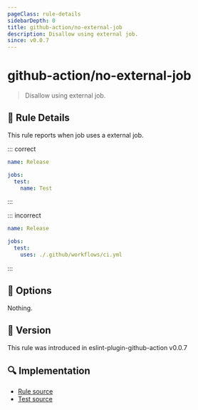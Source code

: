 ```yaml
---
pageClass: rule-details
sidebarDepth: 0
title: github-action/no-external-job
description: Disallow using external job.
since: v0.0.7
---
```


# github-action/no-external-job

> Disallow using external job.

## :book: Rule Details

This rule reports when job uses a external job.

::: correct

```yaml
name: Release

jobs:
  test:
    name: Test
```

:::

::: incorrect

```yaml
name: Release

jobs:
  test:
    uses: ./.github/workflows/ci.yml
```

:::

## :wrench: Options

Nothing.

## :rocket: Version

This rule was introduced in eslint-plugin-github-action v0.0.7

## :mag: Implementation

- [Rule source](https://github.com/ntnyq/eslint-plugin-github-action/blob/main/src/rules/no-external-job.ts)
- [Test source](https://github.com/ntnyq/eslint-plugin-github-action/blob/main/tests/rules/no-external-job.test.ts)
